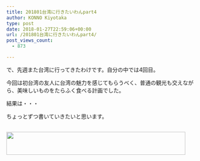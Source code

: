 ```yaml
---
title: 201801台湾に行きたいわんpart4
author: KONNO Kiyotaka
type: post
date: 2018-01-27T22:59:06+00:00
url: /201801台湾に行きたいわんpart4/
post_views_count:
  - 873

---
```

で、先週また台湾に行ってきたわけです。自分の中では4回目。

今回は初台湾の友人に台湾の魅力を感じてもらうべく、普通の観光も交えながら、美味しいものをたらふく食べる計画でした。

結果は・・・

ちょっとずつ書いていきたいと思います。



<a href="https://px.a8.net/svt/ejp?a8mat=2Z8RWA+DAOKOY+7QW+1ZHQBL" target="_blank" rel="nofollow"><br /> <img width="468" height="60" alt="" src="https://www23.a8.net/svt/bgt?aid=180128314804&wid=003&eno=01&mid=s00000001004012008000&mc=1" border="0" /></a>  
<img width="1" height="1" alt="" src="https://i1.wp.com/www15.a8.net/0.gif?resize=1%2C1&#038;ssl=1" border="0" data-recalc-dims="1" />